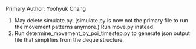 Primary Author: Yoohyuk Chang

1. May delete simulate.py. (simulate.py is now not the primary file to run the movement patterns anymore.) Run move.py instead.
2. Run determine_movement_by_poi_timestep.py to generate json output file that simplifies from the deque structure.